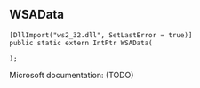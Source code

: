 ## WSAData

```
[DllImport("ws2_32.dll", SetLastError = true)]
public static extern IntPtr WSAData(
   
);
```

Microsoft documentation: (TODO)
